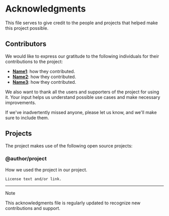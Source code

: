 # Acknowledgments

This file serves to give credit to the people and projects that helped make this project possible.

## Contributors

We would like to express our gratitude to the following individuals for their contributions to the project:

- **[Name1](https://github.com/Name1)**: how they contributed.
- **[Name2](https://github.com/Name2)**: how they contributed.
- **[Name3](https://github.com/Name3)**: how they contributed.

We also want to thank all the users and supporters of the project for using it. Your input helps us understand possible use cases and make necessary improvements.

If we've inadvertently missed anyone, please let us know, and we'll make sure to include them.

## Projects

The project makes use of the following open source projects:

### @author/project

How we used the project in our project.

```plaintext
License text and/or link.
```

---

> [!NOTE]
> This acknowledgments file is regularly updated to recognize new contributions and support.
